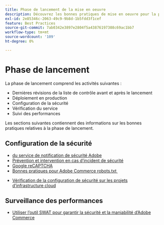 ```yaml
---
title: Phase de lancement de la mise en oeuvre
description: Découvrez les bonnes pratiques de mise en oeuvre pour la phase de lancement des projets Adobe Commerce.
exl-id: 2e85346c-2063-49c9-9b8d-1b5fdd3f1cef
feature: Best Practices
source-git-commit: 7ab0342e3897e2804f5a43876197308c69ac1bb7
workflow-type: tm+mt
source-wordcount: '109'
ht-degree: 0%

---
```


# Phase de lancement

La phase de lancement comprend les activités suivantes :

- Dernières révisions de la liste de contrôle avant et après le lancement
- Déploiement en production
- Configuration de la sécurité
- Vérification du service
- Suivi des performances

Les sections suivantes contiennent des informations sur les bonnes pratiques relatives à la phase de lancement.

## Configuration de la sécurité

- [&#x200B; du service de notification de sécurité Adobe](https://www.adobe.com/subscription/adbeSecurityNotifications.html)
- [Prévention et intervention en cas d’incident de sécurité](prevent-respond-security-incident.md)
- [Google reCAPTCHA](https://experienceleague.adobe.com/docs/commerce-admin/systems/security/captcha/security-google-recaptcha.html)
- [Bonnes pratiques pour Adobe Commerce robots.txt &#x200B;](robots-txt.md)
<!-- - [Install the latest security patches](https://helpx.adobe.com/security/products/magento/apsb22-12.html) - CTAG deck -->
- [Vérification de la configuration de sécurité sur les projets d’infrastructure cloud](https://experienceleague.adobe.com/docs/commerce-cloud-service/user-guide/launch/checklist.html)

## Surveillance des performances

- [Utiliser l’outil SWAT pour garantir la sécurité et la maniabilité d’Adobe Commerce](../../../tools/site-wide-analysis-tool/intro.md#integrations-with-other-adobe-commerce-support-tools)
